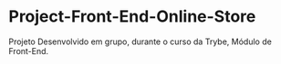 # Project-Front-End-Online-Store
Projeto Desenvolvido em grupo, durante o curso da Trybe, Módulo de Front-End.
